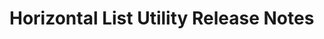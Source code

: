 <!-- Release notes authoring guidelines: http://keepachangelog.com/ -->

# Horizontal List Utility Release Notes

<!-- ## [Unreleased] -->

<!-- ## [VERSION] -->
